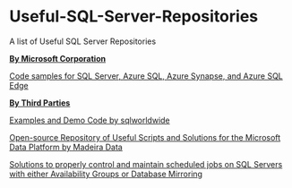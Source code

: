 # Useful-SQL-Server-Repositories
A list of Useful SQL Server Repositories


<p class=MsoNormal><b><u>By Microsoft Corporation</u></b></p>

<p class=MsoNormal><a href="https://github.com/microsoft/sql-server-samples" target="_blank">Code samples for SQL Server, Azure SQL, Azure Synapse, and Azure SQL Edge</a></p>



<p class=MsoNormal><b><u>By Third Parties</u></b></p>

<p class=MsoNormal><a href="https://github.com/sqlworldwide/Presentations" target="_blank">Examples and Demo Code by sqlworldwide</a></p>

<p class=MsoNormal><a href="https://github.com/MadeiraData/MadeiraToolbox" target="_blank">Open-source Repository of Useful Scripts and Solutions for the Microsoft Data Platform by Madeira Data</a></p>

<p class=MsoNormal><a href="https://github.com/MadeiraData/mssql-jobs-hadr" target="_blank">Solutions to properly control and maintain scheduled jobs on SQL Servers with either Availability Groups or Database Mirroring</a></p>

